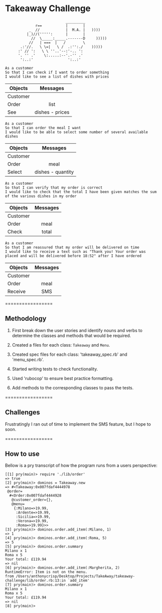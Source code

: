Takeaway Challenge
==================
```
                            _________
              r==           |       |
           _  //            |  M.A. |   ))))
          |_)//(''''':      |       |
            //  \_____:_____.-------D     )))))
           //   | ===  |   /        \
       .:'//.   \ \=|   \ /  .:'':./    )))))
      :' // ':   \ \ ''..'--:'-.. ':
      '. '' .'    \:.....:--'.-'' .'
       ':..:'                ':..:'

 ```
 ```
 As a customer
 So that I can check if I want to order something
 I would like to see a list of dishes with prices
 ```

 |Objects               | Messages      |
 |----------------------|:-------------:|
 |Customer              |               |
 |Order                 |list           |
 |See                   |dishes - prices|


 ```
 As a customer
 So that I can order the meal I want
 I would like to be able to select some number of several available dishes
 ```

 |Objects               | Messages        |
 |----------------------|:---------------:|
 |Customer              |                 |
 |Order                 |meal             |
 |Select                |dishes - quantity|


 ```
 As a customer
 So that I can verify that my order is correct
 I would like to check that the total I have been given matches the sum of the various dishes in my order
 ```

 |Objects               | Messages      |
 |----------------------|:-------------:|
 |Customer              |               |
 |Order                 |meal           |
 |Check                 |total          |


 ```
 As a customer
 So that I am reassured that my order will be delivered on time
 I would like to receive a text such as "Thank you! Your order was placed and will be delivered before 18:52" after I have ordered
 ```

 |Objects               | Messages      |
 |----------------------|:-------------:|
 |Customer              |               |
 |Order                 |meal           |
 |Receive               |SMS            |

 =================

 ## Methodology

 1. First break down the user stories and identify nouns and verbs to determine the classes and methods that would be required.

 2. Created a files for each class: `Takeaway` and `Menu`.

 3. Created spec files for each class: 'takeaway_spec.rb' and 'menu_spec.rb'.

 4. Started writing tests to check functionality.

 5. Used 'rubocop' to ensure best practice formatting.

 6. Add methods to the corresponding classes to pass the tests.

 =================

 ## Challenges

 Frustratingly I ran out of time to implement the SMS feature, but I hope to soon.

 =================

 ## How to use

 Bellow is a pry transcript of how the program runs from a users perspective:

```
[[1] pry(main)> require './lib/order'
=> true
[2] pry(main)> dominos = Takeaway.new
=> #<Takeaway:0x007fdaf4444978
 @order=
  #<Order:0x007fdaf4444928
   @customer_order={},
   @menu=
    {:Milano=>19.99,
     :Ardente=>19.99,
     :Sicilia=>19.99,
     :Verona=>19.99,
     :Roma=>19.99}>>
[3] pry(main)> dominos.order.add_item(:Milano, 1)
=> 1
[4] pry(main)> dominos.order.add_item(:Roma, 5)
=> 5
[5] pry(main)> dominos.order.summary
Milano x 1
Roma x 5
Your total: £119.94
=> nil
[6] pry(main)> dominos.order.add_item(:Margherita, 2)
RuntimeError: Item is not on the menu.
from /Users/anthonycrisp/Desktop/Projects/TakeAway/takeaway-challenge/lib/order.rb:13:in `add_item'
[7] pry(main)> dominos.order.summary
Milano x 1
Roma x 5
Your total: £119.94
=> nil
[8] pry(main)>
```
